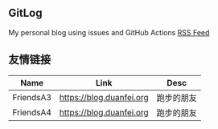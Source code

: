 ## GitLog
My personal blog using issues and GitHub Actions
[RSS Feed](https://raw.githubusercontent.com/bxb100/gitlog/master/feed.xml)
## 友情链接
| Name | Link | Desc |
| ---- | ---- | ---- |
| FriendsA3 | https://blog.duanfei.org | 跑步的朋友 |
| FriendsA4 | https://blog.duanfei.org | 跑步的朋友 |
